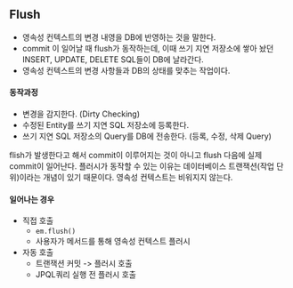 ## Flush

- 영속성 컨텍스트의 변경 내영을 DB에 반영하는 것을 말한다.
-  commit 이 일어날 때 flush가 동작하는데, 이때 쓰기 지연 저장소에 쌓아 놨던 INSERT, UPDATE, DELETE SQL들이 DB에 날라간다.
- 영속성 컨텍스트의 변경 사항들과 DB의 상태를 맞추는 작업이다.

#### 동작과정

- 변경을 감지한다. (Dirty Checking)
- 수정된 Entity를 쓰기 지연 SQL 저장소에 등록한다.
- 쓰기 지연 SQL 저장소의 Query를 DB에 전송한다. (등록, 수정, 삭제 Query)

flish가 발생한다고 해서 commit이 이루어지는 것이 아니고 flush 다음에 실제 commit이 일어난다.
플러시가 동작할 수 있는 이유는 데이터베이스 트랜잭션(작업 단위)이라는 개념이 있기 때문이다.
영속성 컨텍스트는 비워지지 않는다.

#### 일어나는 경우

- 직접 호출
    - ```em.flush()```
    - 사용자가 메서드를 통해 영속성 컨텍스트 플러시
- 자동 호출
    - 트랜잭션 커밋 -> 플러시 호출
    - JPQL쿼리 실행 전 플러시 호출